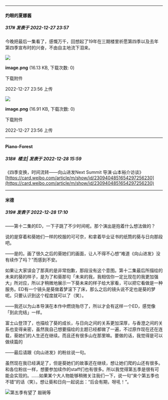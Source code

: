

*****

####  灼眼的夏娜酱  
##### 317#       发表于 2022-12-27 23:57

今晚把最后一集看了，感慨万千，回想起了19年在三期楼里祈愿第四季以及去年第四季宣布时的兴奋，不由自主地流下泪来。

<img src="https://img.saraba1st.com/forum/202212/27/235620s5k2i8dai9i2fgge.png" referrerpolicy="no-referrer">

<strong>image.png</strong> (16.13 KB, 下载次数: 0)

下载附件

2022-12-27 23:56 上传

<img src="https://img.saraba1st.com/forum/202212/27/235634sxtgqcxk81z8yqil.png" referrerpolicy="no-referrer">

<strong>image.png</strong> (16.91 KB, 下载次数: 0)

下载附件

2022-12-27 23:56 上传



*****

####  Piano-Forest  
##### 318#         楼主| 发表于 2022-12-28 15:59

《四季变换，时间流转——向山进发Next Summit 导演·山本裕介访谈》
[https://card.weibo.com/article/m/show/id/2309404851654297256230](https://card.weibo.com/article/m/show/id/2309404851654297256230)



*****

####  米德  
##### 319#       发表于 2022-12-28 17:10

​——第十二集的ED，一下子跳了不少时间呢。那个演出是抱着什么想法做的？

说的是穿着和葵她们一样的校服的可可奈，和拿着毕业证书的纸筒的葵与日向那段吧。

​——是的。画了很久之后的葵她们的画面，让人不得不心想“难道《向山进发》没有续作了吗？”而感到不安。

​如果让大家误会了那真的是非常抱歉，那段没有这个意图。第十二集最后所描绘的未来的葵的样子，是为了和葵那句「未来的我，我相信你一定比现在的我更加强大」所对应，所以才稍微地展示一下葵未来的样子给大家看，可以把它看做是一种服务。ED有一个镜头是葵做着梦滚下了床，那么之后的镜头说不定也是葵的梦呢。只要认识到这个程度就可以了（笑）。

​——我还以为山本导演在本作中燃烧殆尽了，所以才会有这样一个ED，感觉像「到此完结」一样。

​富士山登顶了，也描绘了葵的成长，与日向之间的关系更加深厚，与香澄之间的关系也变得亲密，虽然我自己想要描绘的主题已经都做了一遍，不过原作现在还在连载，葵她们的人生还在继续。而且还有很多山在那里嘛。要做的话，我觉得是可以做续篇的

​——最后请跟《向山进发》的粉丝说一句。

​虽然现在我已经满足了，但是葵她们的故事还在继续，想让她们爬的山还有很多。和各位粉丝一样，想要参加续作的staff们也有很多。所以我觉得第五季是很有可能会实现的。……如果某个大人物能够稍微关注我们一下，说一句“来个第五季也不错”的话（笑）。想让葵和日向一起说出：“后会有期，呀吼！”。

<img src="https://static.saraba1st.com/image/smiley/face2017/136.png" referrerpolicy="no-referrer">第五季有望了 敲碗等

